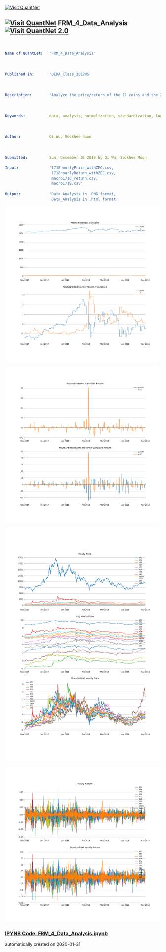 [<img src="https://github.com/QuantLet/Styleguide-and-FAQ/blob/master/pictures/banner.png" width="888" alt="Visit QuantNet">](http://quantlet.de/)

## [<img src="https://github.com/QuantLet/Styleguide-and-FAQ/blob/master/pictures/qloqo.png" alt="Visit QuantNet">](http://quantlet.de/) **FRM_4_Data_Analysis** [<img src="https://github.com/QuantLet/Styleguide-and-FAQ/blob/master/pictures/QN2.png" width="60" alt="Visit QuantNet 2.0">](http://quantlet.de/)

```yaml


Name of QuantLet:   'FRM_4_Data_Analysis'



Published in:       'DEDA_Class_2019WS'



Description:        'Analyze the price/return of the 12 coins and the 2 macro-economic indices'



Keywords:           data, analysis, normalization, standardization, log transformation



Author:             Qi Wu, Seokhee Moon



Submitted:          Sun, December 08 2019 by Qi Wu, Seokhee Moon

Input:              '1718hourlyPrice_withZEC.csv,
                     1718hourlyReturn_withZEC.csv,
                     macro1718_return.csv,
                     macro1718.csv'

Output:             'Data_Analysis in .PNG format,
                     Data_Analysis in .html format'

```

![Picture1](Data_Analysis_Macro.png)

![Picture2](Data_Analysis_MacroReturn.png)

![Picture3](Data_Analysis_Price.png)

![Picture4](Data_Analysis_Return.png)

### [IPYNB Code: FRM_4_Data_Analysis.ipynb](FRM_4_Data_Analysis.ipynb)


automatically created on 2020-01-31